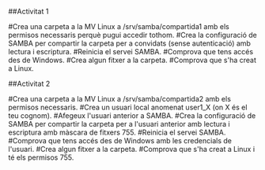 ##Activitat 1

#Crea una carpeta a la MV Linux a /srv/samba/compartida1 amb els permisos necessaris perquè pugui accedir tothom.
#Crea la configuració de SAMBA per compartir la carpeta per a convidats (sense autenticació) amb lectura i escriptura.
#Reinicia el servei SAMBA.
#Comprova que tens accés des de Windows.
#Crea algun fitxer a la carpeta.
#Comprova que s'ha creat a Linux.


##Activitat 2

#Crea una carpeta a la MV Linux a /srv/samba/compartida2 amb els permisos necessaris.
#Crea un usuari local anomenat user1_X (on X és el teu cognom).
#Afegeux l'usuari anterior a SAMBA.
#Crea la configuració de SAMBA per compartir la carpeta per a l'usuari anterior amb lectura i escriptura amb màscara de fitxers 755.
#Reinicia el servei SAMBA.
#Comprova que tens accés des de Windows amb les credencials de l'usuari.
#Crea algun fitxer a la carpeta.
#Comprova que s'ha creat a Linux i té els permisos 755.
